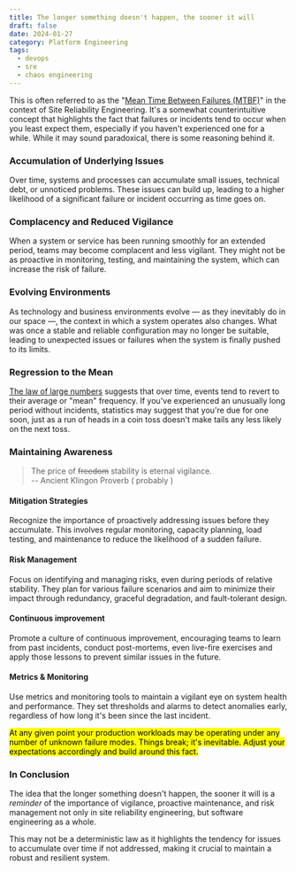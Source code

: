 ```yaml
---
title: The longer something doesn't happen, the sooner it will
draft: false
date: 2024-01-27
category: Platform Engineering
tags:
  - devops
  - sre
  - chaos engineering
---
```


This is often referred to as the "[Mean Time Between Failures (MTBF)](https://en.wikipedia.org/wiki/Mean_time_between_failures)" in the context of Site Reliability Engineering. It's a somewhat counterintuitive concept that highlights the fact that failures or incidents tend to occur when you least expect them, especially if you haven't experienced one for a while. While it may sound paradoxical, there is some reasoning behind it.

<!--more-->

### Accumulation of Underlying Issues

Over time, systems and processes can accumulate small issues, technical debt, or unnoticed problems. These issues can build up, leading to a higher likelihood of a significant failure or incident occurring as time goes on.

### Complacency and Reduced Vigilance

When a system or service has been running smoothly for an extended period, teams may become complacent and less vigilant. They might not be as proactive in monitoring, testing, and maintaining the system, which can increase the risk of failure.

### Evolving Environments

As technology and business environments evolve — as they inevitably do in our space —, the context in which a system operates also changes. What was once a stable and reliable configuration may no longer be suitable, leading to unexpected issues or failures when the system is finally pushed to its limits.

### Regression to the Mean

[The law of large numbers](https://en.wikipedia.org/wiki/Law_of_large_numbers) suggests that over time, events tend to revert to their average or "mean" frequency. If you've experienced an unusually long period without incidents, statistics may suggest that you're due for one soon, just as a run of heads in a coin toss doesn't make tails any less likely on the next toss.

### Maintaining Awareness

> The price of <s>freedom</s> stability is eternal vigilance.  
> -- Ancient Klingon Proverb ( probably )

#### **Mitigation Strategies**

Recognize the importance of proactively addressing issues before they accumulate. This involves regular monitoring, capacity planning, load testing, and maintenance to reduce the likelihood of a sudden failure.

#### Risk Management

Focus on identifying and managing risks, even during periods of relative stability. They plan for various failure scenarios and aim to minimize their impact through redundancy, graceful degradation, and fault-tolerant design.

#### Continuous improvement

Promote a culture of continuous improvement, encouraging teams to learn from past incidents, conduct post-mortems, even live-fire exercises and apply those lessons to prevent similar issues in the future.

#### Metrics & Monitoring

Use metrics and monitoring tools to maintain a vigilant eye on system health and performance. They set thresholds and alarms to detect anomalies early, regardless of how long it's been since the last incident.

<mark>At any given point your production workloads may be operating under any number of unknown failure modes. Things break; it's inevitable. Adjust your expectations accordingly and build around this fact.</mark>

### In Conclusion

The idea that the longer something doesn't happen, the sooner it will is a *reminder* of the importance of vigilance, proactive maintenance, and risk management not only in site reliability engineering, but software engineering as a whole.

This may not be a deterministic law as it highlights the tendency for issues to accumulate over time if not addressed, making it crucial to maintain a robust and resilient system.